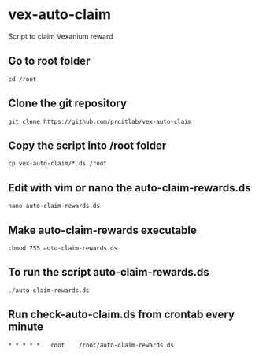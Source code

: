 # vex-auto-claim
Script to claim Vexanium reward

## Go to root folder

	cd /root

## Clone the git repository

	git clone https://github.com/proitlab/vex-auto-claim
	
## Copy the script into /root folder

	cp vex-auto-claim/*.ds /root
	
## Edit with vim or nano the auto-claim-rewards.ds

	nano auto-claim-rewards.ds
	
## Make auto-claim-rewards executable

	chmod 755 auto-claim-rewards.ds

## To run the script auto-claim-rewards.ds

	./auto-claim-rewards.ds

## Run check-auto-claim.ds from crontab every minute

	* *	* * *	root	/root/auto-claim-rewards.ds

